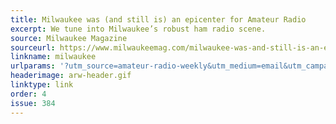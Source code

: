 ```yaml
---
title: Milwaukee was (and still is) an epicenter for Amateur Radio
excerpt: We tune into Milwaukee’s robust ham radio scene.
source: Milwaukee Magazine
sourceurl: https://www.milwaukeemag.com/milwaukee-was-and-still-is-an-epicenter-for-amateur-radio/
linkname: milwaukee
urlparams: '?utm_source=amateur-radio-weekly&utm_medium=email&utm_campaign=newsletter'
headerimage: arw-header.gif
linktype: link
order: 4
issue: 384
---
```

